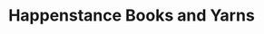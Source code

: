 ---
title: "Happenstance Books and Yarns"
url: /lakefield/happenstance-books-and-yarns/
shop: books
---